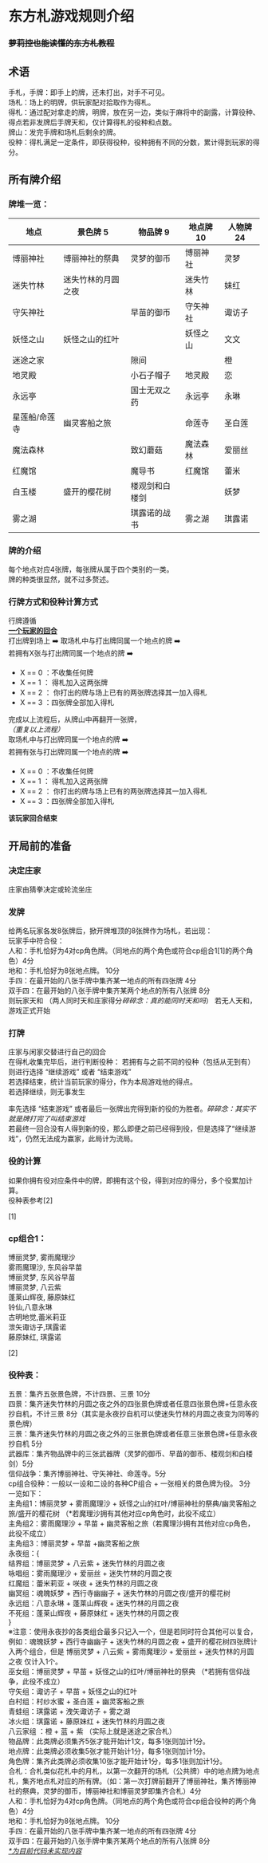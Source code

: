 # 东方札游戏规则介绍 
### ~~萝莉控也能读懂的东方札教程~~

## 术语
手札，手牌：即手上的牌，还未打出，对手不可见。  
场札：场上的明牌，供玩家配对拾取作为得札。  
得札：通过配对拿走的牌，明牌，放在另一边，类似于麻将中的副露，计算役种、得点若非发牌后手牌天和，仅计算得札的役种和点数。  
牌山：发完手牌和场札后剩余的牌。  
役种：得札满足一定条件，即获得役种，役种拥有不同的分数，累计得到玩家的得分。  


## 所有牌介绍

### 牌堆一览：
|地点|景色牌 5|物品牌 9|地点牌 10|人物牌 24|
|----|--------|--------|----------|-----------|
博丽神社|博丽神社的祭典|灵梦的御币|博丽神社|灵梦|
迷失竹林|迷失竹林的月圆之夜||迷失竹林|妹红|铃仙|
守矢神社||早苗的御币|守矢神社|诹访子|早苗|
妖怪之山|妖怪之山的红叶||妖怪之山|文文|键山雏|
迷途之家||隙间||橙|蓝|紫|
地灵殿||小石子帽子|地灵殿|恋|觉|
永远亭||国士无双之药|永远亭|永琳|辉夜|
星莲船/命莲寺|幽灵客船之旅||命莲寺|圣白莲|村纱水蜜|
魔法森林||致幻蘑菇|魔法森林|爱丽丝|魔理沙|
红魔馆||魔导书|红魔馆|蕾米|咲夜|
白玉楼|盛开的樱花树|楼观剑和白楼剑||妖梦|幽幽子|
雾之湖||琪露诺的战书|雾之湖|琪露诺|大妖精|

### 牌的介绍
每个地点对应4张牌，每张牌从属于四个类别的一类。  
牌的种类很显然，就不过多赘述。  

### 行牌方式和役种计算方式
行牌遵循  
**<u>一个玩家的回合</u>**  
打出牌到场上 ➡️ 取场札中与打出牌同属一个地点的牌 ➡️  
若拥有X张与打出牌同属一个地点的牌  ➡️  
- X == 0 ：不收集任何牌
- X == 1 ： 得札加入这两张牌  
- X == 2 ： 你打出的牌与场上已有的两张牌选择其一加入得札  
- X == 3 ：四张牌全部加入得札  

完成以上流程后，从牌山中再翻开一张牌，   
*（重复以上流程）*  
取场札中与打出牌同属一个地点的牌 ➡️  
若拥有张与打出牌同属一个地点的牌  ➡️  
- X == 0 ：不收集任何牌
- X == 1 ： 得札加入这两张牌  
- X == 2 ： 你打出的牌与场上已有的两张牌选择其一加入得札  
- X == 3 ：四张牌全部加入得札  

**该玩家回合结束**

## 开局前的准备

### 决定庄家
庄家由猜拳决定或轮流坐庄  

### 发牌
给两名玩家各发8张牌后，掀开牌堆顶的8张牌作为场札，若出现：  
玩家手中符合役：  
人和：手札恰好为4对cp角色牌。（同地点的两个角色或符合cp组合1[1]的两个角色）4分  
地和：手札恰好为8张地点牌。 10分  
手四：在最开始的八张手牌中集齐某一地点的所有四张牌 4分  
双手四：在最开始的八张手牌中集齐某两个地点的所有八张牌 8分  
则玩家天和  （两人同时天和庄家得分*碎碎念：真的能同时天和吗*）
若无人天和，游戏正式开始

### 打牌
庄家与闲家交替进行自己的回合  
在得札收集完毕后，进行判断役种：
若拥有与之前不同的役种（包括从无到有）  
则进行选择 “继续游戏” 或者 “结束游戏”  
若选择结束，统计当前玩家的得分，作为本局游戏他的得点。  
若选择继续，则无事发生  
  
率先选择 “结束游戏” 或者最后一张牌出完得到新的役的为胜者。*碎碎念：其实不就是牌打完了叫结束游戏*  
若最终一回合没有人得到新的役，那么即便之前已经得到役，但是选择了“继续游戏”，仍然无法成为赢家，此局计为流局。


### 役的计算
如果你拥有役对应条件中的牌，即拥有这个役，得到对应的得分，多个役累加计算。  
役种表参考[2]








[1] 
### cp组合1：    
博丽灵梦, 雾雨魔理沙  
雾雨魔理沙, 东风谷早苗  
博丽灵梦, 东风谷早苗  
博丽灵梦, 八云紫  
蓬莱山辉夜, 藤原妹红  
铃仙,八意永琳  
古明地觉,蕾米莉亚  
泄矢诹访子,琪露诺  
藤原妹红, 琪露诺   
  
[2] 
### 役种表：  
五景：集齐五张景色牌，不计四景、三景 10分  
四景：集齐迷失竹林的月圆之夜之外的四张景色牌或者任意四张景色牌+任意永夜抄自机，不计三景 8分（其实是永夜抄自机可以使迷失竹林的月圆之夜变为同等的景色牌）  
三景：集齐迷失竹林的月圆之夜之外的三张景色牌或者任意三张景色牌+任意永夜抄自机 5分  
武器库：集齐物品牌中的三张武器牌（灵梦的御币、早苗的御币、楼观剑和白楼剑）5分  
信仰战争：集齐博丽神社、守矢神社、命莲寺。5分  
cp组合役种：一般以一设和二设的各种CP组合 + 一张相关的景色牌为役。 3分  
一览如下：  
主角组1：博丽灵梦 + 雾雨魔理沙 + 妖怪之山的红叶/博丽神社的祭典/幽灵客船之旅/盛开的樱花树 （*若魔理沙拥有其他对应cp角色时，此役不成立）  
主角组2：雾雨魔理沙 + 早苗 + 幽灵客船之旅（若魔理沙拥有其他对应cp角色，此役不成立）  
主角组3：博丽灵梦 + 早苗 +幽灵客船之旅    
永夜组：{  
结界组：博丽灵梦 + 八云紫 + 迷失竹林的月圆之夜    
咏唱组：雾雨魔理沙 + 爱丽丝 + 迷失竹林的月圆之夜  
红魔组：蕾米莉亚 + 咲夜 + 迷失竹林的月圆之夜  
幽冥组：魂魄妖梦 + 西行寺幽幽子 + 迷失竹林的月圆之夜/盛开的樱花树  
永远组：八意永琳 + 蓬莱山辉夜 + 迷失竹林的月圆之夜  
不死组：蓬莱山辉夜 + 藤原妹红 + 迷失竹林的月圆之夜  
}  
※注意：使用永夜抄的各类组合最多只记入一个，但是若同时符合其他可以复合，例如：魂魄妖梦 + 西行寺幽幽子 + 迷失竹林的月圆之夜 + 盛开的樱花树四张牌计入两个组合，但是 博丽灵梦 + 八云紫 + 雾雨魔理沙 + 爱丽丝 + 迷失竹林的月圆之夜 仅计入1个。  
巫女组：博丽灵梦 + 早苗 +  妖怪之山的红叶/博丽神社的祭典 （*若拥有信仰战争，此役不成立）  
守矢组：诹访子 + 早苗 + 妖怪之山的红叶  
白村组：村纱水蜜 + 圣白莲 + 幽灵客船之旅  
青蛙组：琪露诺 + 洩矢诹访子 + 雾之湖  
冰火组：琪露诺 + 藤原妹红 + 迷失竹林的月圆之夜  
八云家组 ：橙 + 蓝 + 紫 （实际上就是迷途之家合札）  
物品牌：此类牌必须集齐5张才能开始计1文，每多1张则加计1分。  
地点牌：此类牌必须收集5张才能开始计1分，每多1张则加计1分。  
角色牌：集齐此类牌必须收集10张才能开始计1分，每多1张则加计1分。  
合札：合札类似花札中的月札，以第一次翻开的场札（公共牌）中的地点牌为地点札，集齐地点札对应的所有牌。（如：第一次打牌前翻开了博丽神社，集齐博丽神社的祭典，灵梦的御币，博丽神社和博丽灵梦即集齐合札）4分    
人和：手札恰好为4对cp角色牌。（同地点的两个角色或符合cp组合役种的两个角色）4分  
地和：手札恰好为8张地点牌。 10分  
手四：在最开始的八张手牌中集齐某一地点的所有四张牌 4分  
双手四：在最开始的八张手牌中集齐某两个地点的所有八张牌 8分  
<i><u>*为目前代码未实现内容</u></i>
